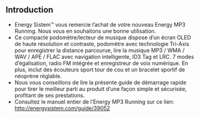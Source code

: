 ## Introduction
* Energy Sistem™ vous remercie l’achat de votre nouveau Energy MP3 Running. Nous vous en souhaitons une bonne utilisation.
* Ce compacte podomètre/lecteur de musique dispose d’un écran OLED de haute résolution et contraste, podomètre avec technologie Tri-Axis
pour enregistrer la distance parcourue, lire la musique MP3 / WMA / WAV / APE / FLAC avec navigation intelligente, ID3 Tag et LRC. 7 modes d’égalisation, radio FM intégrée et enregistreur de voix numérique. En plus, inclut des écouteurs sport tour de cou et un
bracelet sportif de néoprène réglable.
* Nous vous conseillons de lire la présente guide de démarrage rapide pour tirer le meilleur
parti au produit d’une façon simple et sécurisée, profitant de ses prestations.
* Consultez le manuel entier de l’Energy MP3 Running sur ce lien: 
http://energysistem.com/guide/39052 


